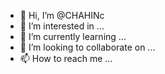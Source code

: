 - 👋 Hi, I’m @CHAHINc
- 👀 I’m interested in ...
- 🌱 I’m currently learning ...
- 💞️ I’m looking to collaborate on ...
- 📫 How to reach me ...

<!---
CHAHINc/CHAHINc is a ✨ special ✨ repository because its `README.md` (this file) appears on your GitHub profile.
You can click the Preview link to take a look at your changes.
--->
